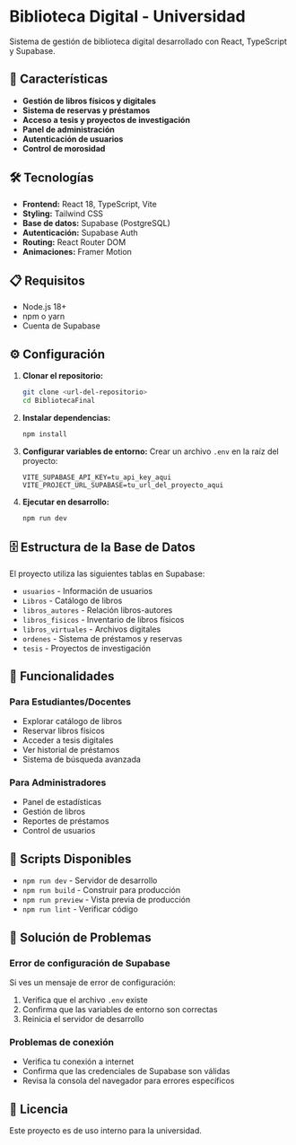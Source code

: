 # Biblioteca Digital - Universidad

Sistema de gestión de biblioteca digital desarrollado con React, TypeScript y Supabase.

## 🚀 Características

- **Gestión de libros físicos y digitales**
- **Sistema de reservas y préstamos**
- **Acceso a tesis y proyectos de investigación**
- **Panel de administración**
- **Autenticación de usuarios**
- **Control de morosidad**

## 🛠️ Tecnologías

- **Frontend:** React 18, TypeScript, Vite
- **Styling:** Tailwind CSS
- **Base de datos:** Supabase (PostgreSQL)
- **Autenticación:** Supabase Auth
- **Routing:** React Router DOM
- **Animaciones:** Framer Motion

## 📋 Requisitos

- Node.js 18+
- npm o yarn
- Cuenta de Supabase

## ⚙️ Configuración

1. **Clonar el repositorio:**
   ```bash
   git clone <url-del-repositorio>
   cd BibliotecaFinal
   ```

2. **Instalar dependencias:**
   ```bash
   npm install
   ```

3. **Configurar variables de entorno:**
   Crear un archivo `.env` en la raíz del proyecto:
   ```env
   VITE_SUPABASE_API_KEY=tu_api_key_aqui
   VITE_PROJECT_URL_SUPABASE=tu_url_del_proyecto_aqui
   ```

4. **Ejecutar en desarrollo:**
   ```bash
   npm run dev
   ```

## 🗄️ Estructura de la Base de Datos

El proyecto utiliza las siguientes tablas en Supabase:
- `usuarios` - Información de usuarios
- `Libros` - Catálogo de libros
- `libros_autores` - Relación libros-autores
- `libros_fisicos` - Inventario de libros físicos
- `libros_virtuales` - Archivos digitales
- `ordenes` - Sistema de préstamos y reservas
- `tesis` - Proyectos de investigación

## 📱 Funcionalidades

### Para Estudiantes/Docentes
- Explorar catálogo de libros
- Reservar libros físicos
- Acceder a tesis digitales
- Ver historial de préstamos
- Sistema de búsqueda avanzada

### Para Administradores
- Panel de estadísticas
- Gestión de libros
- Reportes de préstamos
- Control de usuarios

## 🔧 Scripts Disponibles

- `npm run dev` - Servidor de desarrollo
- `npm run build` - Construir para producción
- `npm run preview` - Vista previa de producción
- `npm run lint` - Verificar código

## 🐛 Solución de Problemas

### Error de configuración de Supabase
Si ves un mensaje de error de configuración:
1. Verifica que el archivo `.env` existe
2. Confirma que las variables de entorno son correctas
3. Reinicia el servidor de desarrollo

### Problemas de conexión
- Verifica tu conexión a internet
- Confirma que las credenciales de Supabase son válidas
- Revisa la consola del navegador para errores específicos

## 📄 Licencia

Este proyecto es de uso interno para la universidad. 